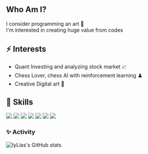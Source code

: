 

<!--
**IyLias/IyLias** is a ✨ _special_ ✨ repository because its `README.md` (this file) appears on your GitHub profile.

Here are some ideas to get you started:

- 🔭 I’m currently working on ...
- 🌱 I’m currently learning ...
- 👯 I’m looking to collaborate on ...
- 🤔 I’m looking for help with ...
- 💬 Ask me about ...
- 📫 How to reach me: ...
- 😄 Pronouns: ...
- ⚡ Fun fact: ...
-->

## Who Am I?

I consider programming an art 🎨 <br>
I'm interested in creating huge value from codes


## ⚡ Interests 
   
   * Quant Investing and analyzing stock market 📈
   * Chess Lover, chess AI with reinforcement learning ♟️
   * Creative Digital art 🎨


 
 ## 🌱 Skills

![](https://img.shields.io/badge/-C-green) 
![](https://img.shields.io/badge/-C%2B%2B-yellowgreen)
<img src ="https://img.shields.io/badge/-C%23-33A8FF?style=flat&logo=Csharp&logoColor=white"/>
<img src="https://img.shields.io/badge/-Python-3776AB?style=flat&logo=Python&logoColor=white"/>
<img src="https://img.shields.io/badge/-JAVA-007396?style=flat&logo=Java&logoColor=white"/>
<img src="https://img.shields.io/badge/-JavaScript-F7DF1E?style=flat&logo=JavaScript&logoColor=white"/>
<img src="https://img.shields.io/badge/-react-61DAFB?style=flat&logo=react&logoColor=black">



### ✨ Activity

![IyLias's GitHub stats](https://github-readme-stats.vercel.app/api?username=IyLias&show_icons=true&theme=onedark)
